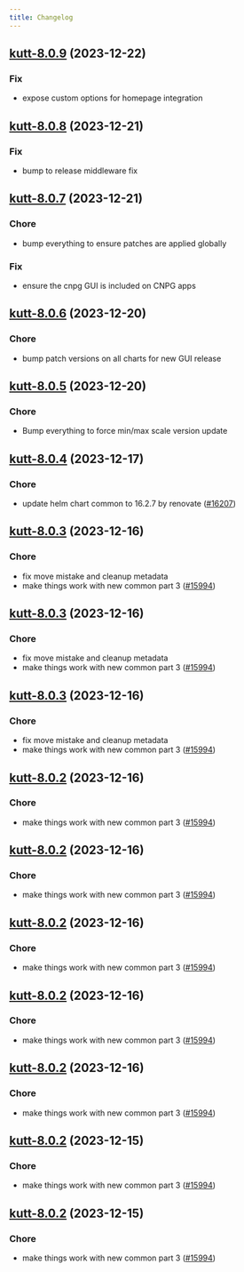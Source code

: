 ```yaml
---
title: Changelog
---
```


## [kutt-8.0.9](https://github.com/truecharts/charts/compare/kutt-8.0.8...kutt-8.0.9) (2023-12-22)

### Fix

- expose custom options for homepage integration

## [kutt-8.0.8](https://github.com/truecharts/charts/compare/kutt-8.0.7...kutt-8.0.8) (2023-12-21)

### Fix

- bump to release middleware fix

## [kutt-8.0.7](https://github.com/truecharts/charts/compare/kutt-8.0.6...kutt-8.0.7) (2023-12-21)

### Chore

- bump everything to ensure patches are applied globally

### Fix

- ensure the cnpg GUI is included on CNPG apps

## [kutt-8.0.6](https://github.com/truecharts/charts/compare/kutt-8.0.5...kutt-8.0.6) (2023-12-20)

### Chore

- bump patch versions on all charts for new GUI release

## [kutt-8.0.5](https://github.com/truecharts/charts/compare/kutt-8.0.4...kutt-8.0.5) (2023-12-20)

### Chore

- Bump everything to force min/max scale version update

## [kutt-8.0.4](https://github.com/truecharts/charts/compare/kutt-8.0.3...kutt-8.0.4) (2023-12-17)

### Chore

- update helm chart common to 16.2.7 by renovate ([#16207](https://github.com/truecharts/charts/issues/16207))

## [kutt-8.0.3](https://github.com/truecharts/charts/compare/kutt-7.0.3...kutt-8.0.3) (2023-12-16)

### Chore

- fix move mistake and cleanup metadata
- make things work with new common part 3 ([#15994](https://github.com/truecharts/charts/issues/15994))

## [kutt-8.0.3](https://github.com/truecharts/charts/compare/kutt-7.0.3...kutt-8.0.3) (2023-12-16)

### Chore

- fix move mistake and cleanup metadata
- make things work with new common part 3 ([#15994](https://github.com/truecharts/charts/issues/15994))

## [kutt-8.0.3](https://github.com/truecharts/charts/compare/kutt-7.0.3...kutt-8.0.3) (2023-12-16)

### Chore

- fix move mistake and cleanup metadata
- make things work with new common part 3 ([#15994](https://github.com/truecharts/charts/issues/15994))

## [kutt-8.0.2](https://github.com/truecharts/charts/compare/kutt-7.0.3...kutt-8.0.2) (2023-12-16)

### Chore

- make things work with new common part 3 ([#15994](https://github.com/truecharts/charts/issues/15994))

## [kutt-8.0.2](https://github.com/truecharts/charts/compare/kutt-7.0.3...kutt-8.0.2) (2023-12-16)

### Chore

- make things work with new common part 3 ([#15994](https://github.com/truecharts/charts/issues/15994))

## [kutt-8.0.2](https://github.com/truecharts/charts/compare/kutt-7.0.3...kutt-8.0.2) (2023-12-16)

### Chore

- make things work with new common part 3 ([#15994](https://github.com/truecharts/charts/issues/15994))

## [kutt-8.0.2](https://github.com/truecharts/charts/compare/kutt-7.0.3...kutt-8.0.2) (2023-12-16)

### Chore

- make things work with new common part 3 ([#15994](https://github.com/truecharts/charts/issues/15994))

## [kutt-8.0.2](https://github.com/truecharts/charts/compare/kutt-7.0.3...kutt-8.0.2) (2023-12-16)

### Chore

- make things work with new common part 3 ([#15994](https://github.com/truecharts/charts/issues/15994))

## [kutt-8.0.2](https://github.com/truecharts/charts/compare/kutt-7.0.3...kutt-8.0.2) (2023-12-15)

### Chore

- make things work with new common part 3 ([#15994](https://github.com/truecharts/charts/issues/15994))

## [kutt-8.0.2](https://github.com/truecharts/charts/compare/kutt-7.0.3...kutt-8.0.2) (2023-12-15)

### Chore

- make things work with new common part 3 ([#15994](https://github.com/truecharts/charts/issues/15994))
